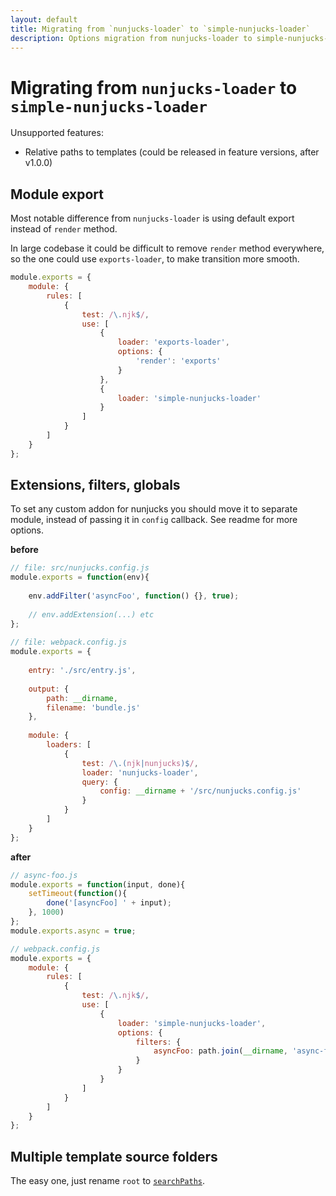 ```yaml
---
layout: default
title: Migrating from `nunjucks-loader` to `simple-nunjucks-loader`
description: Options migration from nunjucks-loader to simple-nunjucks-loader
---
```


# Migrating from `nunjucks-loader` to `simple-nunjucks-loader`

Unsupported features:
* Relative paths to templates (could be released in feature versions, after v1.0.0)

## Module export

Most notable difference from `nunjucks-loader` is using default export instead
of `render` method.

In large codebase it could be difficult to remove `render` method everywhere,
so the one could use `exports-loader`, to make transition more smooth.

```js
module.exports = {
    module: {
        rules: [
            {
                test: /\.njk$/,
                use: [
                    {
                        loader: 'exports-loader',
                        options: {
                            'render': 'exports'
                        }
                    },
                    {
                        loader: 'simple-nunjucks-loader'
                    }
                ]
            }
        ]
    }
};
```

## Extensions, filters, globals

To set any custom addon for nunjucks you should move it to separate module,
instead of passing it in `config` callback. See readme for more options.

**before**

```js
// file: src/nunjucks.config.js
module.exports = function(env){
    
    env.addFilter('asyncFoo', function() {}, true);
    
    // env.addExtension(...) etc
};
 
// file: webpack.config.js
module.exports = {
 
    entry: './src/entry.js',
 
    output: {
        path: __dirname,
        filename: 'bundle.js'
    },
 
    module: {
        loaders: [
            {
                test: /\.(njk|nunjucks)$/,
                loader: 'nunjucks-loader',
                query: {
                    config: __dirname + '/src/nunjucks.config.js'
                }
            }
        ]
    }
};
``` 

**after**

```js
// async-foo.js
module.exports = function(input, done){
    setTimeout(function(){
        done('[asyncFoo] ' + input);
    }, 1000)
};
module.exports.async = true;

// webpack.config.js
module.exports = {
    module: {
        rules: [
            {
                test: /\.njk$/,
                use: [
                    {
                        loader: 'simple-nunjucks-loader',
                        options: {
                            filters: {
                                asyncFoo: path.join(__dirname, 'async-foo.js')
                            }
                        }
                    }
                ]
            }
        ]
    }
};
```

## Multiple template source folders

The easy one, just rename `root` to [`searchPaths`](https://www.npmjs.com/package/simple-nunjucks-loader#searchpaths).
